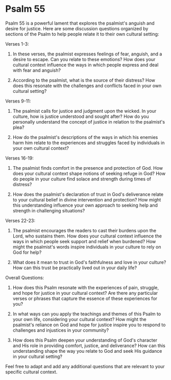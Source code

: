 # Psalm 55

Psalm 55 is a powerful lament that explores the psalmist's anguish and desire for justice. Here are some discussion questions organized by sections of the Psalm to help people relate it to their own cultural setting:

Verses 1-3:

1. In these verses, the psalmist expresses feelings of fear, anguish, and a desire to escape. Can you relate to these emotions? How does your cultural context influence the ways in which people express and deal with fear and anguish?

2. According to the psalmist, what is the source of their distress? How does this resonate with the challenges and conflicts faced in your own cultural setting?

Verses 9-11:

1. The psalmist calls for justice and judgment upon the wicked. In your culture, how is justice understood and sought after? How do you personally understand the concept of justice in relation to the psalmist's plea?

2. How do the psalmist's descriptions of the ways in which his enemies harm him relate to the experiences and struggles faced by individuals in your own cultural context?

Verses 16-19:

1. The psalmist finds comfort in the presence and protection of God. How does your cultural context shape notions of seeking refuge in God? How do people in your culture find solace and strength during times of distress?

2. How does the psalmist's declaration of trust in God's deliverance relate to your cultural belief in divine intervention and protection? How might this understanding influence your own approach to seeking help and strength in challenging situations?

Verses 22-23:

1. The psalmist encourages the readers to cast their burdens upon the Lord, who sustains them. How does your cultural context influence the ways in which people seek support and relief when burdened? How might the psalmist's words inspire individuals in your culture to rely on God for help?

2. What does it mean to trust in God's faithfulness and love in your culture? How can this trust be practically lived out in your daily life?

Overall Questions:

1. How does this Psalm resonate with the experiences of pain, struggle, and hope for justice in your cultural context? Are there any particular verses or phrases that capture the essence of these experiences for you?

2. In what ways can you apply the teachings and themes of this Psalm to your own life, considering your cultural context? How might the psalmist's reliance on God and hope for justice inspire you to respond to challenges and injustices in your community?

3. How does this Psalm deepen your understanding of God's character and His role in providing comfort, justice, and deliverance? How can this understanding shape the way you relate to God and seek His guidance in your cultural setting?

Feel free to adapt and add any additional questions that are relevant to your specific cultural context.